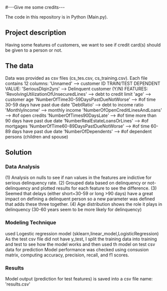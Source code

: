 #---Give me some credits---

The code in this repository is in Python (Main.py).

## Project description

Having some features of customers, we want to see if credit card(s) should be given to a person or not.  

## The data

Data was provided as csv files (cs_tes.csv, cs_training.csv). Each file contains 12 columns:
'Unnamed'  --> customer ID
TRAIN/TEST DEPENDENT VALUE: 
'SeriousDlqin2yrs' --> Delinquent customer (Y/N)
FEATURES:
'RevolvingUtilizationOfUnsecuredLines' --> debt to credit limit
'age' --> customer age
'NumberOfTime30-59DaysPastDueNotWorse' --> #of time 30-59 days have past due date
'DebtRatio' --> debt to income ratio
'MonthlyIncome' --> monthly income 
'NumberOfOpenCreditLinesAndLoans' --> #of open credits
'NumberOfTimes90DaysLate' --> #of time more than 90 days have past due date
'NumberRealEstateLoansOrLines' --> #of mortgages
'NumberOfTime60-89DaysPastDueNotWorse' --> #of time 60-89 days have past due date
'NumberOfDependents' --> #of dependent persons (children and spouse)

## Solution

### Data Analysis

(1) Analysis on nulls to see if nan values in the features are indictive for serious delinquency rate.
(2) Grouped data based on delinquency or not-delinquency and plotted results for each feature to see the difference.
(3) Seemed that delays (either short=30-59 or long >90 days) have a great impact on defining a delinquent person so a new parameter was defined that adds these three together.
(4) Age distribution shows the role it plays in delinquency (30-60 years seem to be more likely for delinquency)

### Modeling Technique

used Logestic regression model (sklearn,linear_model,LogisticRegression)
As the test csv file did not have y_test, I split the training data into training and test to see how the model works and then used th model on test csv data for prediction
Model performance was checked using consusion matrix, computing accuracy, precision, recall, and f1 scores. 

### Results

Model output (prediction for test features) is saved into a csv file name: 'results.csv'





